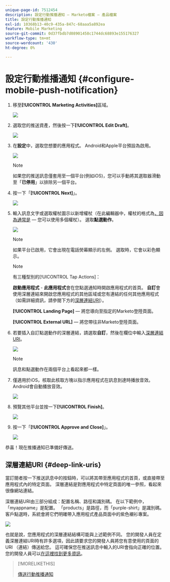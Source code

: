 ```yaml
---
unique-page-id: 7512454
description: 設定行動推播通知 — Marketo檔案 — 產品檔案
title: 設定行動推播通知
exl-id: 10368b13-40c9-435a-847c-68aaa5a892ea
feature: Mobile Marketing
source-git-commit: 0d37fbdb7d08901458c1744dc68893e155176327
workflow-type: tm+mt
source-wordcount: '430'
ht-degree: 0%

---
```


# 設定行動推播通知 {#configure-mobile-push-notification}

1. 移至&#x200B;**[!UICONTROL Marketing Activities]**&#x200B;區域。

   ![](assets/configure-mobile-push-notification-1.png)

1. 選取您的推送資產，然後按一下&#x200B;**[!UICONTROL Edit Draft]**。

   ![](assets/configure-mobile-push-notification-2.png)

1. 在&#x200B;**設定**&#x200B;中，選取您想要的應用程式。 Android和Apple平台預設為啟用。

   ![](assets/configure-mobile-push-notification-3.png)

   >[!NOTE]
   >
   >如果您的推送訊息僅套用至一個平台(例如iOS)，您可以手動將其選取器滑動至「**已停用**」以排除另一個平台。

1. 按一下「**[!UICONTROL Next]**」。

   ![](assets/configure-mobile-push-notification-4.png)

1. 輸入訊息文字或選取權杖圖示以新增權杖（在此編輯器中，權杖的格式為[，因為通常是](/help/marketo/product-docs/demand-generation/landing-pages/personalizing-landing-pages/tokens-overview.md) — 您可以使用多個權杖）。 選取&#x200B;**點選動作**。

   ![](assets/configure-mobile-push-notification-5.png)

   >[!NOTE]
   >
   >如果平台已啟用，它會出現在電話熒幕顯示的左側。 選取時，它會以彩色顯示。

   >[!NOTE]
   >
   >有三種型別的[!UICONTROL Tap Actions]：
   >
   >**啟動應用程式** - **此應用程式**&#x200B;會在您點選通知時開啟應用程式的首頁。 **自訂**&#x200B;會使用深層連結來開啟您應用程式的其他區域或您有連結的任何其他應用程式（如需詳細資訊，請參閱下方的[深層連結URI](#deep-link-uris)）。
   >
   >**[!UICONTROL Landing Page]** — 將您導向至指定的Marketo登陸頁面。
   >
   >**[!UICONTROL External URL]** — 將您帶往非Marketo登陸頁面。

1. 若要插入自訂點選動作的深層連結，請選取&#x200B;**自訂**，然後在欄位中輸入[深層連結URI](#deep-link-uris)。

   ![](assets/configure-mobile-push-notification-6.png)

   >[!NOTE]
   >
   >訊息和點選動作在兩個平台上看起來都一樣。

1. 僅適用於iOS，核取此核取方塊以指示應用程式在訊息到達時播放音效。 Android會自動播放音效。

   ![](assets/configure-mobile-push-notification-7.png)

1. 預覽其他平台並按一下&#x200B;**[!UICONTROL Finish]**。

   ![](assets/configure-mobile-push-notification-8.png)

1. 按一下「**[!UICONTROL Approve and Close]**」。

   ![](assets/configure-mobile-push-notification-9.png)

恭喜！現在推播通知已準備好傳送。

## 深層連結URI {#deep-link-uris}

當訂閱者按一下推送訊息中的按鈕時，可以將其帶至應用程式的首頁，或直接帶至應用程式內的特定頁面。 深層連結是對應用程式中特定頁面的唯一參照，看起來很像網站連結。

深層連結URI由三部分組成：配置名稱、路徑和識別碼。 在以下範例中，「myappname」是配置。 「products」是路徑，而「purple-shirt」是識別碼。 客戶點選時，系統會將它們明確帶入應用程式產品頁面中的紫色襯衫專案。

![](assets/configure-mobile-push-notification-10.png)

也就是說，您應用程式的深層連結結構可能與上述範例不同。 您的開發人員在定義深層連結URI時有許多選項，因此請要求您的開發人員將您有意使用的頁面的URI （連結）傳送給您。 這可確保您在推送訊息中輸入的URI會指向正確的位置。 您的開發人員可以[在這裡找到更多資訊](https://experienceleague.adobe.com/en/docs/marketo-developer/marketo/mobile/enabling-deep-links-in-your-app)。

>[!MORELIKETHIS]
>
>[傳送行動推播通知](/help/marketo/product-docs/mobile-marketing/push-notifications/send-a-mobile-push-notification.md)
